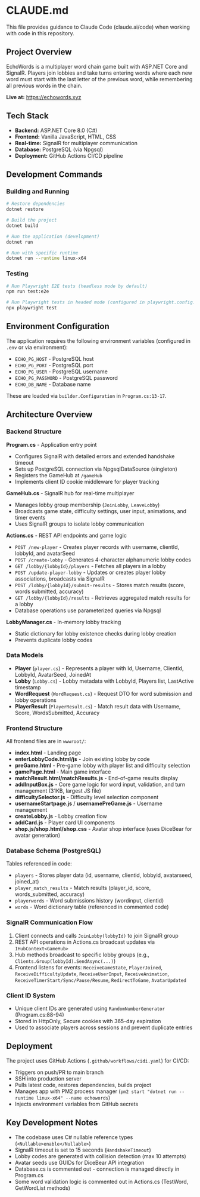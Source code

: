 # CLAUDE.md

This file provides guidance to Claude Code (claude.ai/code) when working with code in this repository.

## Project Overview

EchoWords is a multiplayer word chain game built with ASP.NET Core and SignalR. Players join lobbies and take turns entering words where each new word must start with the last letter of the previous word, while remembering all previous words in the chain.

**Live at:** https://echowords.xyz

## Tech Stack

- **Backend:** ASP.NET Core 8.0 (C#)
- **Frontend:** Vanilla JavaScript, HTML, CSS
- **Real-time:** SignalR for multiplayer communication
- **Database:** PostgreSQL (via Npgsql)
- **Deployment:** GitHub Actions CI/CD pipeline

## Development Commands

### Building and Running

```bash
# Restore dependencies
dotnet restore

# Build the project
dotnet build

# Run the application (development)
dotnet run

# Run with specific runtime
dotnet run --runtime linux-x64
```

### Testing

```bash
# Run Playwright E2E tests (headless mode by default)
npm run test:e2e

# Run Playwright tests in headed mode (configured in playwright.config.js)
npx playwright test
```

## Environment Configuration

The application requires the following environment variables (configured in `.env` or via environment):

- `ECHO_PG_HOST` - PostgreSQL host
- `ECHO_PG_PORT` - PostgreSQL port
- `ECHO_PG_USER` - PostgreSQL username
- `ECHO_PG_PASSWORD` - PostgreSQL password
- `ECHO_DB_NAME` - Database name

These are loaded via `builder.Configuration` in `Program.cs:13-17`.

## Architecture Overview

### Backend Structure

**Program.cs** - Application entry point
- Configures SignalR with detailed errors and extended handshake timeout
- Sets up PostgreSQL connection via NpgsqlDataSource (singleton)
- Registers the GameHub at `/gameHub`
- Implements client ID cookie middleware for player tracking

**GameHub.cs** - SignalR hub for real-time multiplayer
- Manages lobby group membership (`JoinLobby`, `LeaveLobby`)
- Broadcasts game state, difficulty settings, user input, animations, and timer events
- Uses SignalR groups to isolate lobby communication

**Actions.cs** - REST API endpoints and game logic
- `POST /new-player` - Creates player records with username, clientId, lobbyId, and avatarSeed
- `POST /create-lobby` - Generates 4-character alphanumeric lobby codes
- `GET /lobby/{lobbyId}/players` - Fetches all players in a lobby
- `POST /update-player-lobby` - Updates or creates player lobby associations, broadcasts via SignalR
- `POST /lobby/{lobbyId}/submit-results` - Stores match results (score, words submitted, accuracy)
- `GET /lobby/{lobbyId}/results` - Retrieves aggregated match results for a lobby
- Database operations use parameterized queries via Npgsql

**LobbyManager.cs** - In-memory lobby tracking
- Static dictionary for lobby existence checks during lobby creation
- Prevents duplicate lobby codes

### Data Models

- **Player** (`player.cs`) - Represents a player with Id, Username, ClientId, LobbyId, AvatarSeed, JoinedAt
- **Lobby** (`Lobby.cs`) - Lobby metadata with LobbyId, Players list, LastActive timestamp
- **WordRequest** (`WordRequest.cs`) - Request DTO for word submission and lobby operations
- **PlayerResult** (`PlayerResult.cs`) - Match result data with Username, Score, WordsSubmitted, Accuracy

### Frontend Structure

All frontend files are in `wwwroot/`:

- **index.html** - Landing page
- **enterLobbyCode.html/js** - Join existing lobby by code
- **preGame.html** - Pre-game lobby with player list and difficulty selection
- **gamePage.html** - Main game interface
- **matchResult.html/matchResults.js** - End-of-game results display
- **addInputBox.js** - Core game logic for word input, validation, and turn management (31KB, largest JS file)
- **difficultySelector.js** - Difficulty level selection component
- **usernameStartpage.js** / **usernamePreGame.js** - Username management
- **createLobby.js** - Lobby creation flow
- **addCard.js** - Player card UI components
- **shop.js/shop.html/shop.css** - Avatar shop interface (uses DiceBear for avatar generation)

### Database Schema (PostgreSQL)

Tables referenced in code:
- `players` - Stores player data (id, username, clientid, lobbyid, avatarseed, joined_at)
- `player_match_results` - Match results (player_id, score, words_submitted, accuracy)
- `playerwords` - Word submissions history (wordinput, clientid)
- `words` - Word dictionary table (referenced in commented code)

### SignalR Communication Flow

1. Client connects and calls `JoinLobby(lobbyId)` to join SignalR group
2. REST API operations in Actions.cs broadcast updates via `IHubContext<GameHub>`
3. Hub methods broadcast to specific lobby groups (e.g., `Clients.Group(lobbyId).SendAsync(...)`)
4. Frontend listens for events: `ReceiveGameState`, `PlayerJoined`, `ReceiveDifficultyUpdate`, `ReceiveUserInput`, `ReceiveAnimation`, `ReceiveTimerStart/Sync/Pause/Resume`, `RedirectToGame`, `AvatarUpdated`

### Client ID System

- Unique client IDs are generated using `RandomNumberGenerator` (Program.cs:88-94)
- Stored in HttpOnly, Secure cookies with 365-day expiration
- Used to associate players across sessions and prevent duplicate entries

## Deployment

The project uses GitHub Actions (`.github/workflows/cidi.yaml`) for CI/CD:
- Triggers on push/PR to main branch
- SSH into production server
- Pulls latest code, restores dependencies, builds project
- Manages app with PM2 process manager (`pm2 start "dotnet run --runtime linux-x64" --name echowords`)
- Injects environment variables from GitHub secrets

## Key Development Notes

- The codebase uses C# nullable reference types (`<Nullable>enable</Nullable>`)
- SignalR timeout is set to 15 seconds (`HandshakeTimeout`)
- Lobby codes are generated with collision detection (max 10 attempts)
- Avatar seeds use GUIDs for DiceBear API integration
- Database.cs is commented out - connection is managed directly in Program.cs
- Some word validation logic is commented out in Actions.cs (TestWord, GetWordList methods)
